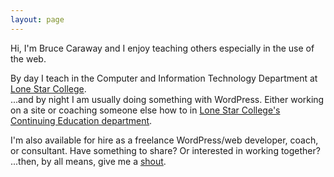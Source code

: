 ```yaml
---
layout: page
---
```

Hi, I'm Bruce Caraway and I enjoy teaching others especially in the use of the web.    

By day I teach in the Computer and Information Technology Department at <a href="http://lonestar.edu" target="_blank">Lone Star College</a>.   
...and by night I am usually doing something with WordPress.  Either working on a site or coaching someone else how to in <a href="http://www.lonestar.edu/Web-Developer-ce-Certificate.htm" target="_blank">Lone Star College's Continuing Education department</a>.   
  
I'm also available for hire as a freelance WordPress/web developer, coach, or consultant.  Have something to share? Or interested in working together? ...then, by all means, give me a <a href="/contact" title="Contact">shout</a>.

